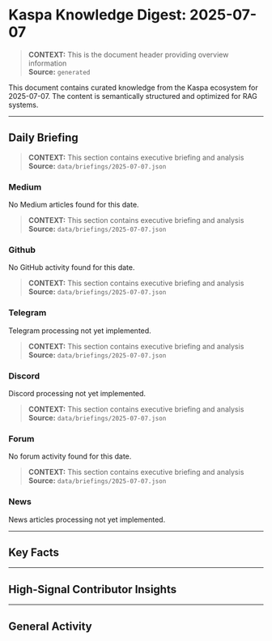# Kaspa Knowledge Digest: 2025-07-07

> **CONTEXT:** This is the document header providing overview information  
> **Source:** `generated`

This document contains curated knowledge from the Kaspa ecosystem for 2025-07-07.
The content is semantically structured and optimized for RAG systems.

---

## Daily Briefing

> **CONTEXT:** This section contains executive briefing and analysis  
> **Source:** `data/briefings/2025-07-07.json`

### Medium

No Medium articles found for this date.

> **CONTEXT:** This section contains executive briefing and analysis  
> **Source:** `data/briefings/2025-07-07.json`

### Github

No GitHub activity found for this date.

> **CONTEXT:** This section contains executive briefing and analysis  
> **Source:** `data/briefings/2025-07-07.json`

### Telegram

Telegram processing not yet implemented.

> **CONTEXT:** This section contains executive briefing and analysis  
> **Source:** `data/briefings/2025-07-07.json`

### Discord

Discord processing not yet implemented.

> **CONTEXT:** This section contains executive briefing and analysis  
> **Source:** `data/briefings/2025-07-07.json`

### Forum

No forum activity found for this date.

> **CONTEXT:** This section contains executive briefing and analysis  
> **Source:** `data/briefings/2025-07-07.json`

### News

News articles processing not yet implemented.

---

## Key Facts



---

## High-Signal Contributor Insights



---

## General Activity


